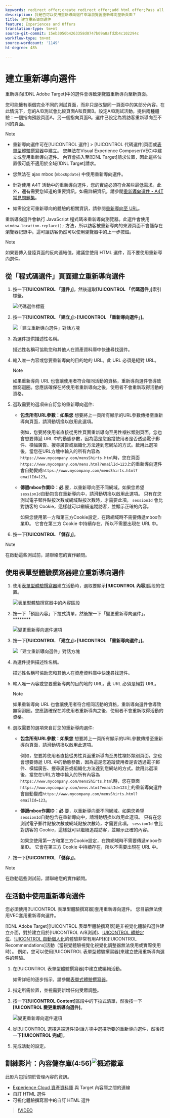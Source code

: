 ```yaml
---
keywords: redirect offer;create redirect offer;add html offer;Pass all URL parameters in redirect;Pass mboxSessionId in redirect (only needed when the redirect is going to a different domain)
description: 我是否可以使用重新導向選件來讓瀏覽器重新導向至新頁面？
title: 建立重新導向選件
feature: Experiences and Offers
translation-type: tm+mt
source-git-commit: 15eb3050b4263358d0747b09a8afd2b4c102294c
workflow-type: tm+mt
source-wordcount: '1149'
ht-degree: 48%

---
```



# 建立重新導向選件

重新導向[!DNL Adobe Target]中的選件會導致瀏覽器重新導向至新頁面。

您可能擁有兩個完全不同的測試頁面，而非只是改變同一頁面中的某部分內容。在此情況下，您的A/B測試會比較頁面A和頁面B。設定A/B測試活動，提供兩種體驗：一個指向預設頁面A，另一個指向頁面B。選件已設定為將訪客重新導向至不同的頁面。

>[!NOTE]
>
> * 重新導向選件可在[!UICONTROL 選件] > [!UICONTROL 代碼選件]頁面或[表單型體驗撰寫器](/help/c-experiences/form-experience-composer.md)中建立。 您無法在Visual Experience Composer(VEC)中建立或套用重新導向選件。 內容會插入至[!DNL Target]請求位置，因此這些位置很可能不適用於全域[!DNL Target]請求。
   >
   >
* 您無法在 ajax mbox (`mboxUpdate`) 中使用重新導向選件。
   >
   >
* 針對使用 A4T 活動中的重新導向選件，您的實施必須符合某些最低需求。此外，還有需要您知道的重要資訊。如需詳細資訊，請參閱[重新導向選件 - A4T 常見問題集](/help/c-integrating-target-with-mac/a4t/r-a4t-faq/a4t-faq-redirect-offers.md#concept_21BF213F10E1414A9DCD4A98AF207905)。
   >
   >
* 如需設定可重新導向的體驗的相關資訊，請參閱[重新導向至 URL](/help/c-experiences/c-visual-experience-composer/redirect-offer.md#task_9578678D42784F5EB9638F8AC8C911FA)。


重新導向選件會執行 JavaScript 程式碼來重新導向瀏覽器。此選件會使用 `window.location.replace();` 方法，所以訪客被重新導向的來源頁面不會儲存在瀏覽器記錄中。這可讓訪客仍然可以使用瀏覽器中的上一步按鈕。

>[!NOTE]
>
>如果要傳入登陸頁面的反向連結值，建議您使用 HTML 選件，而不要使用重新導向選件。

## 從「程式碼選件」頁面建立重新導向選件

1. 按一下&#x200B;**[!UICONTROL 「選件」]**，然後選取&#x200B;**[!UICONTROL 「代碼選件」]**&#x200B;索引標籤。

   ![代碼選件標籤](/help/c-experiences/c-manage-content/assets/offers-code-offers.png)

1. 按一下&#x200B;**[!UICONTROL 「建立」]**>**[!UICONTROL 「重新導向選件」]**。

   ![「建立重新導向選件」對話方塊](/help/c-experiences/c-manage-content/assets/create-redirect-offer.png)

1. 為選件提供描述性名稱。

   描述性名稱可協助您和其他人在資產資料庫中快速尋找選件。

1. 輸入唯一內容或您要重新導向的目的地的 URL。此 URL 必須是絕對 URL。

   >[!NOTE]
   >
   >如果重新導向 URL 也會讓使用者符合相同活動的資格，重新導向選件會導致無窮迴圈。您應該確保在將使用者重新導向之後，使用者不會重新取得活動的資格。

1. 選取需要的選項來自訂您的重新導向選件:

   * **包含所有URL參數：如果您** 想要將上一頁所有顯示的URL參數傳播至重新導向頁面，請滑動切換以啟用此選項。

      例如，您要將使用者直接從男性頁面重新導向至男性襯衫類別頁面。您也會想要傳遞 URL 中的動態參數，因為這是您追蹤使用者是否透過電子郵件、橫幅廣告、搜尋廣告或組織化方法達到您網站的方式。啟用此選項後，當您在URL方塊中輸入的所有內容為`https://www.mycompany.com/mensShirts.html`時，您在頁面`https://www.mycompany.com/mens.html?emailId=123`上的重新導向選件會自動變成`https://www.mycompany.com/mensShirts.html?emailId=123`。

   * **傳遞mbox作業ID：必** 要，以重新導向至不同網域。如果您希望`sessionId`自動包含在重新導向中，請滑動切換以啟用此選項。 只有在您測試電子郵件點按次數或網域點按次數時，才需要此項。 `sessionId` 會比對訪客的 Cookie，這樣就可以繼續追蹤訪客，並顯示正確的內容。

      如果您使用第一方和第三方Cookie設定，在跨網域時不需要傳遞mbox作業ID。 它會在第三方 Cookie 中持續存在，所以不需要出現在 URL 中。

1. 按一下&#x200B;**[!UICONTROL 「儲存」]**。

>[!NOTE]
>
>在啟動這些測試前，請聯絡您的實作顧問。

## 使用表單型體驗撰寫器建立重新導向選件

1. 使用[表單型體驗撰寫器](/help/c-experiences/form-experience-composer.md)建立活動時，選取要顯示&#x200B;**[!UICONTROL 內容]**&#x200B;區段的位置。

   ![表單型體驗撰寫器中的內容區段](/help/c-experiences/c-manage-content/assets/form-based-content.png)

1. 按一下「預設內容」下拉式清單，然後按一下「變更重新導向選件」。********

   ![變更重新導向選件選項](/help/c-experiences/c-manage-content/assets/change-redirect-offer-option.png)

1. 按一下&#x200B;**[!UICONTROL 「建立」]**>**[!UICONTROL 「重新導向選件」]**。

   ![「建立重新導向選件」對話方塊](/help/c-experiences/c-manage-content/assets/create-redirect-offer.png)

1. 為選件提供描述性名稱。

   描述性名稱可協助您和其他人在資產資料庫中快速尋找選件。

1. 輸入唯一內容或您要重新導向的目的地的 URL。此 URL 必須是絕對 URL。

   >[!NOTE]
   >
   >如果重新導向 URL 也會讓使用者符合相同活動的資格，重新導向選件會導致無窮迴圈。您應該確保在將使用者重新導向之後，使用者不會重新取得活動的資格。

1. 選取需要的選項來自訂您的重新導向選件:

   * **包含所有URL參數：如果您** 想要將上一頁所有顯示的URL參數傳播至重新導向頁面，請滑動切換以啟用此選項。

      例如，您要將使用者直接從男性頁面重新導向至男性襯衫類別頁面。您也會想要傳遞 URL 中的動態參數，因為這是您追蹤使用者是否透過電子郵件、橫幅廣告、搜尋廣告或組織化方法達到您網站的方式。啟用此選項後，當您在URL方塊中輸入的所有內容為`https://www.mycompany.com/mensShirts.html`時，您在頁面`https://www.mycompany.com/mens.html?emailId=123`上的重新導向選件會自動變成`https://www.mycompany.com/mensShirts.html?emailId=123`。

   * **傳遞mbox作業ID：必** 要，以重新導向至不同網域。如果您希望`sessionId`自動包含在重新導向中，請滑動切換以啟用此選項。 只有在您測試電子郵件點按次數或網域點按次數時，才需要此項。 `sessionId` 會比對訪客的 Cookie，這樣就可以繼續追蹤訪客，並顯示正確的內容。

      如果您使用第一方和第三方Cookie設定，在跨網域時不需要傳遞mbox作業ID。 它會在第三方 Cookie 中持續存在，所以不需要出現在 URL 中。

1. 按一下&#x200B;**[!UICONTROL 「儲存」]**。

>[!NOTE]
>
>在啟動這些測試前，請聯絡您的實作顧問。

## 在活動中使用重新導向選件

您必須使用[!UICONTROL 表單型體驗撰寫器]套用重新導向選件。 您目前無法使用VEC套用重新導向選件。

[!DNL Adobe Target][!UICONTROL 表單型體驗撰寫器]是非視覺化體驗和選件建立介面，對於建立用於[!UICONTROL A/B測試]、[!UICONTROL 體驗定位](XT)、[!UICONTROL 自動個人化](XT)的體驗非常有用AP)和[!UICONTROL Recommendations]活動（當視覺體驗視覺化視覺化調整器無法使用或實際使用時）。 例如，您可以使用[!UICONTROL 表單型體驗撰寫器]來建立使用重新導向選件的體驗。

1. 在[!UICONTROL 表單型體驗撰寫器]中建立或編輯活動。

   如需詳細的逐步指示，請參閱[表單式體驗撰寫器](/help/c-experiences/form-experience-composer.md)。

1. 指定所需位置，並視需要新增任何受眾調整。

1. 按一下&#x200B;**[!UICONTROL Content]**&#x200B;區段中的下拉式清單，然後按一下&#x200B;**[!UICONTROL 變更重新導向選件]**。

   ![變更重新導向選件選項](/help/c-experiences/c-manage-content/assets/change-redirect-offer-option2.png)

1. 從[!UICONTROL 選擇遠端選件]對話方塊中選擇所要的重新導向選件，然後按一下&#x200B;**[!UICONTROL 完成]**。

1. 完成活動的設定。

## 訓練影片：內容儲存庫(4:56)![概述徽章](/help/assets/overview.png)

此影片包括關於管理內容的資訊。

* [Experience Cloud 資產資料庫](https://experienceleague.adobe.com/docs/core-services/interface/assets/creative-cloud.html) 與 Target 內容庫之間的連線
* 自訂 HTML 選件
* 可視化體驗撰寫器中的自訂 HTML 選件

>[!VIDEO](https://video.tv.adobe.com/v/17387)
